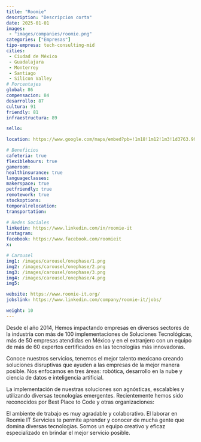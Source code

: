 ```yaml
---
title: "Roomie"
description: "Descripcion corta"
date: 2025-01-01
images: 
 - "images/companies/roomie.png"
categories: ["Empresas"]
tipo-empresa: tech-consulting-mid
cities: 
 - Ciudad de México
 - Guadalajara
 - Monterrey
 - Santiago
 - Silicon Valley
# Porcentajes  
global: 86
compensacion: 84
desarrollo: 87
cultura: 91
friendly: 81
infraestructura: 89

sello: 

location: https://www.google.com/maps/embed?pb=!1m18!1m12!1m3!1d3763.996854358243!2d-99.1826574250148!3d19.36928888189661!2m3!1f0!2f0!3f0!3m2!1i1024!2i768!4f13.1!3m3!1m2!1s0x85d1ff8fca1f1dad%3A0xbc29e2acba4e1409!2sAv.%20Insurgentes%20Sur%201446%2C%20Actipan%2C%20Benito%20Ju%C3%A1rez%2C%2003230%20Ciudad%20de%20M%C3%A9xico%2C%20CDMX!5e0!3m2!1ses-419!2smx!4v1738035778147!5m2!1ses-419!2smx

# Beneficios
cafeteria: true
flexiblehours: true
gameroom: 
healthinsurance: true
languageclasses: 
makerspace: true
petfriendly: true
remotework: true
stockoptions: 
temporalrelocation: 
transportation: 

# Redes Sociales
linkedin: https://www.linkedin.com/in/roomie-it
instagram: 
facebook: https://www.facebook.com/roomieit
x: 

# Carousel
img1: /images/carousel/onephase/1.png
img2: /images/carousel/onephase/2.png
img3: /images/carousel/onephase/3.png
img4: /images/carousel/onephase/4.png
img5: 

website: https://www.roomie-it.org/
jobslink: https://www.linkedin.com/company/roomie-it/jobs/

weight: 10
---
```


Desde el año 2014, Hemos impactando empresas en diversos sectores de la industria con más de 100 implementaciones de Soluciones Tecnológicas, más de 50 empresas atendidas en México y en el extranjero con un equipo de más de 60 expertos certificados en las tecnologías más innovadoras.

Conoce nuestros servicios, tenemos el mejor talento mexicano creando soluciones disruptivas que ayuden a las empresas de la mejor manera posible. Nos enfocamos en tres áreas: robótica, desarrollo en la nube y ciencia de datos e inteligencia artificial.

La implementación de nuestras soluciones son agnósticas, escalables y utilizando diversas tecnologías emergentes. Recientemente hemos sido reconocidos por Best Place to Code y otras organizaciones:

El ambiente de trabajo es muy agradable y colaborativo. El laborar en Roomie IT Servicies te permite aprender y conocer de mucha gente que domina diversas tecnologías. Somos un equipo creativo y eficaz especializado en brindar el mejor servicio posible.